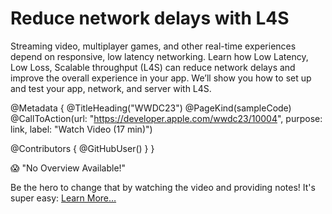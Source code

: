 # Reduce network delays with L4S

Streaming video, multiplayer games, and other real-time experiences depend on responsive, low latency networking. Learn how Low Latency, Low Loss, Scalable throughput (L4S) can reduce network delays and improve the overall experience in your app. We’ll show you how to set up and test your app, network, and server with L4S.

@Metadata {
   @TitleHeading("WWDC23")
   @PageKind(sampleCode)
   @CallToAction(url: "https://developer.apple.com/wwdc23/10004", purpose: link, label: "Watch Video (17 min)")

   @Contributors {
      @GitHubUser(<replace this with your GitHub handle>)
   }
}

😱 "No Overview Available!"

Be the hero to change that by watching the video and providing notes! It's super easy:
 [Learn More…](https://wwdcnotes.github.io/WWDCNotes/documentation/wwdcnotes/contributing)
